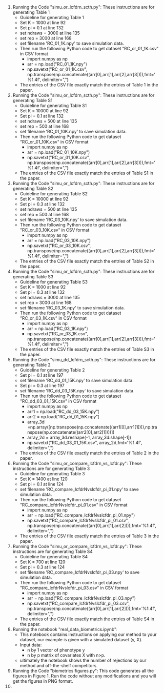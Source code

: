 1) Running the Code "simu_or_lcfdrn_scth.py": These instructions are for generating Table 1
   - Guideline for generating Table 1
   - Set K = 1000 at line 92
   - Set pi = 0.1 at line 132
   - set ndraws = 3000 at line 135
   - set rep = 3000 at line 168
   - set filename 'RC_01_1K.npy' to save simulation data.
   - Then run the following Python code to get dataset "RC_or_01_1K.csv" in CSV format
        - import numpy as np
        - arr = np.load("RC_01_1K.npy")
        - np.savetxt("RC_or_01_1K.csv", np.transpose(np.concatenate((arr[0],arr[1],arr[2],arr[3]))),fmt='%1.4f', delimiter=",")
   - The entries of the CSV file exactly match the entries of Table 1 in the paper.
2) Running the Code "simu_or_lcfdrn_scth.py": These instructions are for generating Table S1
   - Guideline for generating Table S1
   - Set K = 10000 at line 92
   - Set pi = 0.1 at line 132
   - set ndraws = 500 at line 135
   - set rep = 500 at line 168
   - set filename 'RC_01_10K.npy' to save simulation data.
   - Then run the following Python code to get dataset "RC_or_01_10K.csv" in CSV format
        - import numpy as np
        - arr = np.load("RC_01_10K.npy")
        - np.savetxt("RC_or_01_10K.csv", np.transpose(np.concatenate((arr[0],arr[1],arr[2],arr[3]))),fmt='%1.4f', delimiter=",")
   - The entries of the CSV file exactly match the entries of Table S1 in the paper.
3) Running the Code "simu_or_lcfdrn_scth.py": These instructions are for generating Table S2
   - Guideline for generating Table S2
   - Set K = 10000 at line 92
   - Set pi = 0.3 at line 132
   - set ndraws = 500 at line 135
   - set rep = 500 at line 168
   - set filename 'RC_03_10K.npy' to save simulation data.
   - Then run the following Python code to get dataset "RC_or_03_10K.csv" in CSV format
        - import numpy as np
        - arr = np.load("RC_03_10K.npy")
        - np.savetxt("RC_or_03_10K.csv", np.transpose(np.concatenate((arr[0],arr[1],arr[2],arr[3]))),fmt='%1.4f', delimiter=",")
   - The entries of the CSV file exactly match the entries of Table S2 in the paper.
4) Running the Code "simu_or_lcfdrn_scth.py": These instructions are for generating Table S3
   - Guideline for generating Table S3
   - Set K = 1000 at line 92
   - Set pi = 0.3 at line 132
   - set ndraws = 3000 at line 135
   - set rep = 3000 at line 168
   - set filename 'RC_03_1K.npy' to save simulation data.
   - Then run the following Python code to get dataset "RC_or_03_1K.csv" in CSV format
        - import numpy as np
        - arr = np.load("RC_03_1K.npy")
        - np.savetxt("RC_or_03_1K.csv", np.transpose(np.concatenate((arr[0],arr[1],arr[2],arr[3]))),fmt='%1.4f', delimiter=",")
   - The entries of the CSV file exactly match the entries of Table S3 in the paper.
5) Running the Code "simu_dd_lcfdrn_scth.py": These instructions are for generating Table 2
   - Guideline for generating Table 2
   - Set pi = 0.1 at line 197
   - set filename 'RC_dd_01_15K.npy' to save simulation data.
   - Set pi = 0.3 at line 197
   - set filename 'RC_dd_03_15K.npy' to save simulation data.
   - Then run the following Python code to get dataset "RC_dd_03_01_15K.csv" in CSV format
        - import numpy as np
        - arr1 = np.load("RC_dd_03_15K.npy")
        - arr2 = np.load("RC_dd_01_15K.npy")
        - array_3d =np.array([np.transpose(np.concatenate((arr1[0],arr1[1]))),np.transpose(np.concatenate((arr2[0],arr2[1])))])
        - array_2d = array_3d.reshape(-1, array_3d.shape[-1])
        - np.savetxt("RC_dd_03_01_15K.csv", array_2d,fmt='%1.4f', delimiter=",")
   - The entries of the CSV file exactly match the entries of Table 2 in the paper.
6) Running the Code "simu_or_compare_lcfdrn_vs_lcfdr.py": These instructions are for generating Table 3
   - Guideline for generating Table 3
   - Set K = 1400 at line 120
   - Set pi = 0.1 at line 124
   - set filename 'RC_compare_lcfdrNvslcfdr_pi_01.npy' to save simulation data.
   - Then run the following Python code to get dataset "RC_compare_lcfdrNvslcfdr_pi_01.csv" in CSV format
        - import numpy as np
        - arr = np.load("RC_compare_lcfdrNvslcfdr_pi_01.npy")
        - np.savetxt("RC_compare_lcfdrNvslcfdr_pi_01.csv", np.transpose(np.concatenate((arr[0],arr[1],arr[2]))),fmt='%1.4f', delimiter=",")
   - The entries of the CSV file exactly match the entries of Table 3 in the paper.
7) Running the Code "simu_or_compare_lcfdrn_vs_lcfdr.py": These instructions are for generating Table S4
   - Guideline for generating Table S4
   - Set K = 700 at line 120
   - Set pi = 0.3 at line 124
   - set filename 'RC_compare_lcfdrNvslcfdr_pi_03.npy' to save simulation data.
   - Then run the following Python code to get dataset "RC_compare_lcfdrNvslcfdr_pi_03.csv" in CSV format
        - import numpy as np
        - arr = np.load("RC_compare_lcfdrNvslcfdr_pi_03.npy")
        - np.savetxt("RC_compare_lcfdrNvslcfdr_pi_03.csv", np.transpose(np.concatenate((arr[0],arr[1],arr[2]))),fmt='%1.4f', delimiter=",")
   - The entries of the CSV file exactly match the entries of Table S4 in the paper.
8) Running the notebook "real_data_biometrics.ipynb":
   - This notebook contains instructions on applying our method to your dataset, our example is given with a simulated dataset (y, X).
   - Input data:
     - n by 1 vector of phenotype y
     - n by p matrix of covariates X with n>p.
   - ultimately the notebook shows the number of rejections by our method and off-the-shelf competitors.
9) Running the Code "biometrics figures.py": This code generates all the figures in Figure 1. Run the code without any modifications and you will get the figures in PNG format.
10) 
   
